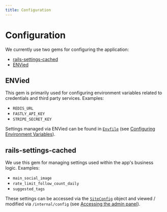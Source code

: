 ```yaml
---
title: Configuration
---
```


# Configuration

We currently use two gems for configuring the application:

* [rails-settings-cached](https://github.com/huacnlee/rails-settings-cached)
* [ENVied](https://github.com/eval/envied)

## ENVied

This gem is primarily used for configuring environment variables related to credentials and third party services. Examples:

* `REDIS_URL`
* `FASTLY_API_KEY`
* `STRIPE_SECRET_KEY`

Settings managed via ENVied can be found in [`Envfile`](https://github.com/thepracticaldev/dev.to/blob/master/Envfile) (see [Configuring Environment Variables](../getting-started/config-env.md)).

## rails-settings-cached

We use this gem for managing settings used within the app's business logic. Examples:

* `main_social_image`
* `rate_limit_follow_count_daily`
* `suggested_tags`

These settings can be accessed via the [`SiteConfig`](https://github.com/thepracticaldev/dev.to/blob/master/app/models/site_config.rb) object and viewed / modified via `/internal/config` (see [Accessing the admin panel](./admin.md)).
